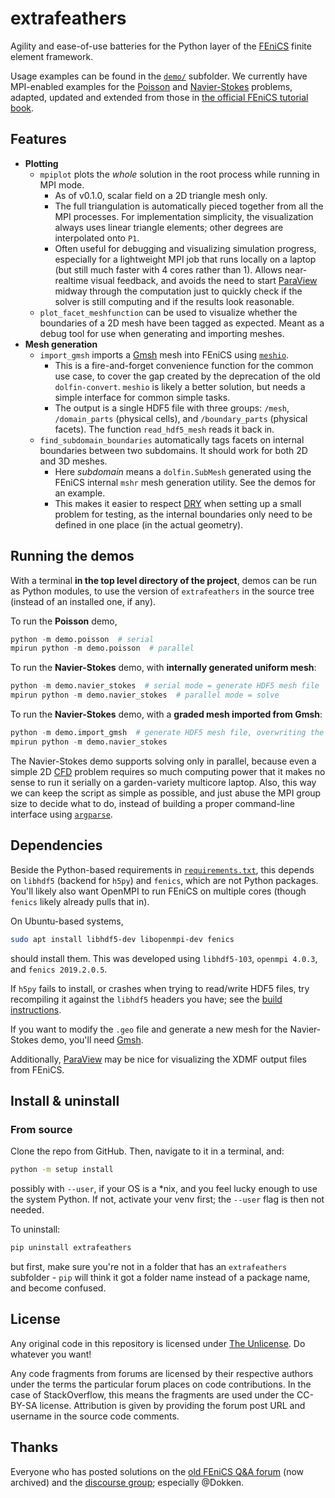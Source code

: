 # extrafeathers

Agility and ease-of-use batteries for the Python layer of the [FEniCS](https://fenicsproject.org/) finite element framework.

Usage examples can be found in the [`demo/`](demo/) subfolder. We currently have MPI-enabled examples for the [Poisson](demo/poisson.py) and [Navier-Stokes](demo/navier_stokes.py) problems, adapted, updated and extended from those in [the official FEniCS tutorial book](https://github.com/hplgit/fenics-tutorial).


## Features

 - **Plotting**
   - `mpiplot` plots the *whole* solution in the root process while running in MPI mode.
     - As of v0.1.0, scalar field on a 2D triangle mesh only.
     - The full triangulation is automatically pieced together from all the MPI processes. For implementation simplicity, the visualization always uses linear triangle elements; other degrees are interpolated onto `P1`.
     - Often useful for debugging and visualizing simulation progress, especially for a lightweight MPI job that runs locally on a laptop (but still much faster with 4 cores rather than 1). Allows near-realtime visual feedback, and avoids the need to start [ParaView](https://www.paraview.org/) midway through the computation just to quickly check if the solver is still computing and if the results look reasonable.
   - `plot_facet_meshfunction` can be used to visualize whether the boundaries of a 2D mesh have been tagged as expected. Meant as a debug tool for use when generating and importing meshes.
 - **Mesh generation**
   - `import_gmsh` imports a [Gmsh](https://gmsh.info/) mesh into FEniCS using [`meshio`](https://github.com/nschloe/meshio).
     - This is a fire-and-forget convenience function for the common use case, to cover the gap created by the deprecation of the old `dolfin-convert`. `meshio` is likely a better solution, but needs a simple interface for common simple tasks.
     - The output is a single HDF5 file with three groups: `/mesh`, `/domain_parts` (physical cells), and `/boundary_parts` (physical facets). The function `read_hdf5_mesh` reads it back in.
   - `find_subdomain_boundaries` automatically tags facets on internal boundaries between two subdomains. It should work for both 2D and 3D meshes.
     - Here *subdomain* means a `dolfin.SubMesh` generated using the FEniCS internal `mshr` mesh generation utility. See the demos for an example.
     - This makes it easier to respect [DRY](https://en.wikipedia.org/wiki/Don't_repeat_yourself) when setting up a small problem for testing, as the internal boundaries only need to be defined in one place (in the actual geometry).


## Running the demos

With a terminal **in the top level directory of the project**, demos can be run as Python modules, to use the version of `extrafeathers` in the source tree (instead of an installed one, if any).

To run the **Poisson** demo,

```python
python -m demo.poisson  # serial
mpirun python -m demo.poisson  # parallel
```

To run the **Navier-Stokes** demo, with **internally generated uniform mesh**:

```python
python -m demo.navier_stokes  # serial mode = generate HDF5 mesh file
mpirun python -m demo.navier_stokes  # parallel mode = solve
```

To run the **Navier-Stokes** demo, with a **graded mesh imported from Gmsh**:

```python
python -m demo.import_gmsh  # generate HDF5 mesh file, overwriting the earlier one
mpirun python -m demo.navier_stokes
```

The Navier-Stokes demo supports solving only in parallel, because even a simple 2D [CFD](https://en.wikipedia.org/wiki/Computational_fluid_dynamics) problem requires so much computing power that it makes no sense to run it serially on a garden-variety multicore laptop. Also, this way we can keep the script as simple as possible, and just abuse the MPI group size to decide what to do, instead of building a proper command-line interface using [`argparse`](https://docs.python.org/3/library/argparse.html).


## Dependencies

Beside the Python-based requirements in [`requirements.txt`](requirements.txt), this depends on `libhdf5` (backend for `h5py`) and `fenics`, which are not Python packages. You'll likely also want OpenMPI to run FEniCS on multiple cores (though `fenics` likely already pulls that in).

On Ubuntu-based systems,

```bash
sudo apt install libhdf5-dev libopenmpi-dev fenics
```

should install them. This was developed using `libhdf5-103`, `openmpi 4.0.3`, and `fenics 2019.2.0.5`.

If `h5py` fails to install, or crashes when trying to read/write HDF5 files, try recompiling it against the `libhdf5` headers you have; see the [build instructions](https://docs.h5py.org/en/stable/build.html#source-installation).

If you want to modify the `.geo` file and generate a new mesh for the Navier-Stokes demo, you'll need [Gmsh](https://gmsh.info/).

Additionally, [ParaView](https://www.paraview.org/) may be nice for visualizing the XDMF output files from FEniCS.


## Install & uninstall

### From source

Clone the repo from GitHub. Then, navigate to it in a terminal, and:

```bash
python -m setup install
```

possibly with `--user`, if your OS is a *nix, and you feel lucky enough to use the system Python. If not, activate your venv first; the `--user` flag is then not needed.

To uninstall:

```bash
pip uninstall extrafeathers
```

but first, make sure you're not in a folder that has an `extrafeathers` subfolder - `pip` will think it got a folder name instead of a package name, and become confused.


## License

Any original code in this repository is licensed under [The Unlicense](LICENSE.md). Do whatever you want!

Any code fragments from forums are licensed by their respective authors under the terms the particular forum places on code contributions. In the case of StackOverflow, this means the fragments are used under the CC-BY-SA license. Attribution is given by providing the forum post URL and username in the source code comments.


## Thanks

Everyone who has posted solutions on the [old FEniCS Q&A forum](https://fenicsproject.org/qa/) (now archived) and the [discourse group](https://fenicsproject.discourse.group/); especially @Dokken.
